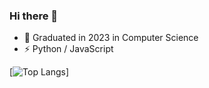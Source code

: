 ### Hi there 👋

- 🍻 Graduated in 2023 in Computer Science
- ⚡ Python / JavaScript

[![Top Langs](https://github-readme-stats.vercel.app/api/top-langs/?username=yimingmeng01)]

